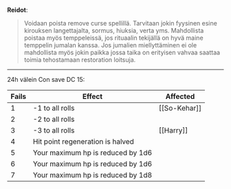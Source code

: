  **Reidot**:
> Voidaan poista remove curse spellillä. Tarvitaan jokin fyysinen esine kirouksen langettajalta, sormus, hiuksia, verta yms.
> Mahdollista poistaa myös temppeleissä, jos rituaalin tekijällä on hyvä maine temppelin jumalan kanssa.
> Jos jumalien miellyttäminen ei ole mahdollista myös jokin paikka jossa taika on erityisen vahvaa saattaa toimia tehostamaan restoration loitsuja.
---
24h välein Con save DC 15:

|Fails|Effect|Affected|
|---|---|---|
|1|-1 to all rolls|[[So-Kehar]]|
|2|-2 to all rolls||
|3|-3 to all rolls|[[Harry]]|
|4|Hit point regeneration is halved||
|5|Your maximum hp is reduced by 1d6||
|6|Your maximum hp is reduced by 1d6||
|7|Your maximum hp is reduced by 1d8||
